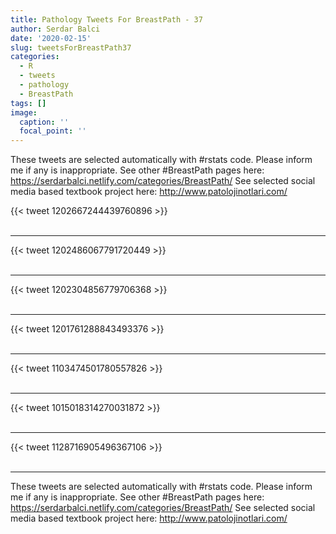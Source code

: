 ```yaml
---
title: Pathology Tweets For BreastPath - 37
author: Serdar Balci
date: '2020-02-15'
slug: tweetsForBreastPath37
categories:
  - R
  - tweets
  - pathology
  - BreastPath
tags: []
image:
  caption: ''
  focal_point: ''
---
```



These tweets are selected automatically with #rstats code. Please inform me if any is inappropriate.
See other #BreastPath pages here: https://serdarbalci.netlify.com/categories/BreastPath/ 
See selected social media based textbook project here: http://www.patolojinotlari.com/

{{< tweet 1202667244439760896 >}}
<br>
<br>
<hr>
{{< tweet 1202486067791720449 >}}
<br>
<br>
<hr>
{{< tweet 1202304856779706368 >}}
<br>
<br>
<hr>
{{< tweet 1201761288843493376 >}}
<br>
<br>
<hr>
{{< tweet 1103474501780557826 >}}
<br>
<br>
<hr>
{{< tweet 1015018314270031872 >}}
<br>
<br>
<hr>
{{< tweet 1128716905496367106 >}}
<br>
<br>
<hr>


These tweets are selected automatically with #rstats code. Please inform me if any is inappropriate.
See other #BreastPath pages here: https://serdarbalci.netlify.com/categories/BreastPath/ 
See selected social media based textbook project here: http://www.patolojinotlari.com/

